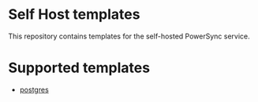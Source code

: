 # Self Host templates

This repository contains templates for the self-hosted PowerSync service.

# Supported templates
- [postgres](postgres)
